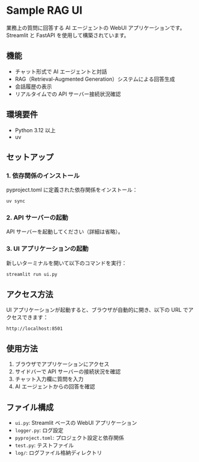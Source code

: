 # Sample RAG UI

業務上の質問に回答する AI エージェントの WebUI アプリケーションです。Streamlit と FastAPI を使用して構築されています。

## 機能

- チャット形式で AI エージェントと対話
- RAG（Retrieval-Augmented Generation）システムによる回答生成
- 会話履歴の表示
- リアルタイムでの API サーバー接続状況確認

## 環境要件

- Python 3.12 以上
- uv

## セットアップ

### 1. 依存関係のインストール

pyproject.toml に定義された依存関係をインストール：

```bash
uv sync
```

### 2. API サーバーの起動

API サーバーを起動してください（詳細は省略）。

### 3. UI アプリケーションの起動

新しいターミナルを開いて以下のコマンドを実行：

```bash
streamlit run ui.py
```

## アクセス方法

UI アプリケーションが起動すると、ブラウザが自動的に開き、以下の URL でアクセスできます：

```
http://localhost:8501
```

## 使用方法

1. ブラウザでアプリケーションにアクセス
2. サイドバーで API サーバーの接続状況を確認
3. チャット入力欄に質問を入力
4. AI エージェントからの回答を確認

## ファイル構成

- `ui.py`: Streamlit ベースの WebUI アプリケーション
- `logger.py`: ログ設定
- `pyproject.toml`: プロジェクト設定と依存関係
- `test.py`: テストファイル
- `log/`: ログファイル格納ディレクトリ
